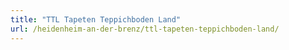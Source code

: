 ```yaml
---
title: "TTL Tapeten Teppichboden Land"
url: /heidenheim-an-der-brenz/ttl-tapeten-teppichboden-land/
---
```

